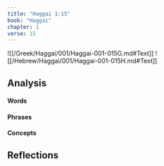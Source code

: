 ```yaml
---
title: "Haggai 1:15"
book: "Haggai"
chapter: 1
verse: 15
---
```

![[/Greek/Haggai/001/Haggai-001-015G.md#Text]]
![[/Hebrew/Haggai/001/Haggai-001-015H.md#Text]]

## Analysis

#### Words

#### Phrases

#### Concepts

## Reflections
